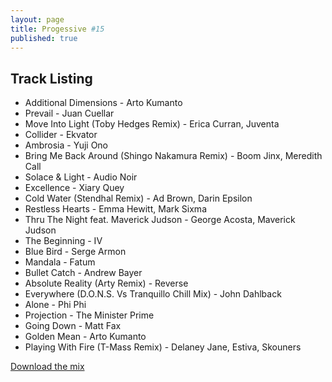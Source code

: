 ```yaml
---
layout: page
title: Progessive #15
published: true
---
```


## Track Listing

* Additional Dimensions - Arto Kumanto
* Prevail - Juan Cuellar
* Move Into Light (Toby Hedges Remix) - Erica Curran, Juventa
* Collider - Ekvator
* Ambrosia - Yuji Ono
* Bring Me Back Around (Shingo Nakamura Remix) - Boom Jinx, Meredith Call
* Solace & Light - Audio Noir
* Excellence - Xiary Quey
* Cold Water (Stendhal Remix) - Ad Brown, Darin Epsilon
* Restless Hearts - Emma Hewitt, Mark Sixma
* Thru The Night feat. Maverick Judson - George Acosta, Maverick Judson
* The Beginning - IV
* Blue Bird - Serge Armon
* Mandala - Fatum
* Bullet Catch - Andrew Bayer
* Absolute Reality (Arty Remix) - Reverse
* Everywhere (D.O.N.S. Vs Tranquillo Chill Mix) - John Dahlback
* Alone - Phi Phi
* Projection - The Minister Prime
* Going Down - Matt Fax
* Golden Mean - Arto Kumanto
* Playing With Fire (T-Mass Remix) - Delaney Jane, Estiva, Skouners

[Download the mix](https://dl.dropboxusercontent.com/u/3308516/Mixes/Progressive-15.mp3)
